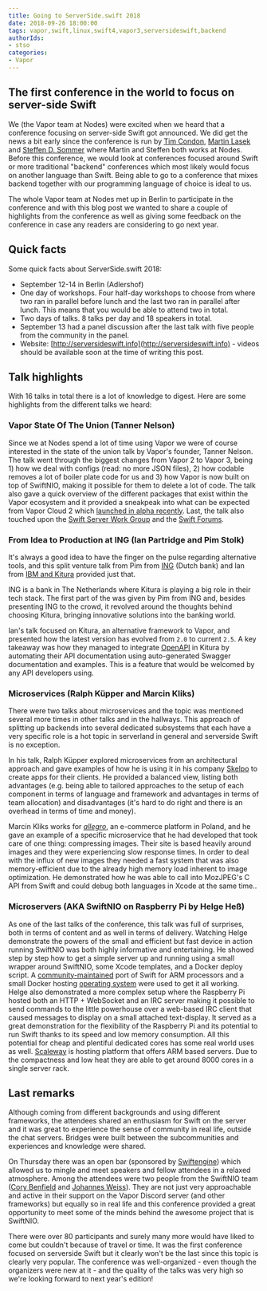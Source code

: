 ```yaml
---
title: Going to ServerSide.swift 2018
date: 2018-09-26 18:00:00
tags: vapor,swift,linux,swift4,vapor3,serversideswift,backend
authorIds:
- stso
categories:
- Vapor
---
```


## The first conference in the world to focus on server-side Swift
We (the Vapor team at Nodes) were excited when we heard that a conference focusing on server-side Swift got announced. We did get the news a bit early since the conference is run by [Tim Condon](https://twitter.com/0xtim), [Martin Lasek](https://twitter.com/martinlasek) and [Steffen D. Sommer](https://twitter.com/steffendsommer) where Martin and Steffen both works at Nodes. Before this conference, we would look at conferences focused around Swift or more traditional "backend" conferences which most likely would focus on another language than Swift. Being able to go to a conference that mixes backend together with our programming language of choice is ideal to us.

The whole Vapor team at Nodes met up in Berlin to participate in the conference and with this blog post we wanted to share a couple of highlights from the conference as well as giving some feedback on the conference in case any readers are considering to go next year.

## Quick facts
Some quick facts about ServerSide.swift 2018:
- September 12-14 in Berlin (Adlershof)
- One day of workshops. Four half-day workshops to choose from where two ran in parallel before lunch and the last two ran in parallel after lunch. This means that you would be able to attend two in total.
- Two days of talks. 8 talks per day and 18 speakers in total.
- September 13 had a panel discussion after the last talk with five people from the community in the panel.
- Website: [http://serversideswift.info](http://serversideswift.info) - videos should be available soon at the time of writing this post.

## Talk highlights
With 16 talks in total there is a lot of knowledge to digest. Here are some highlights from the different talks we heard:

### Vapor State Of The Union (Tanner Nelson)
Since we at Nodes spend a lot of time using Vapor we were of course interested in the state of the union talk by Vapor's founder, Tanner Nelson. The talk went through the biggest changes from Vapor 2 to Vapor 3, being 1) how we deal with configs (read: no more JSON files), 2) how codable removes a lot of boiler plate code for us and 3) how Vapor is now built on top of SwiftNIO, making it possible for them to delete a lot of code. The talk also gave a quick overview of the different packages that exist within the Vapor ecosystem and it provided a sneakpeak into what can be expected from Vapor Cloud 2 which [launched in alpha recently](https://medium.com/vapor-cloud/vapor-cloud-2-public-alpha-2d9ee14d0688). Last, the talk also touched upon the [Swift Server Work Group](https://swift.org/server/) and the [Swift Forums](https://forums.swift.org/c/development/server).

### From Idea to Production at ING (Ian Partridge and Pim Stolk)
It's always a good idea to have the finger on the pulse regarding alternative tools, and this split venture talk from Pim from [ING](https://www.ing.com) (Dutch bank) and Ian from [IBM and Kitura](https://www.kitura.io) provided just that.

ING is a bank in The Netherlands where Kitura is playing a big role in their tech stack. The first part of the was given by Pim from ING and, besides presenting ING to the crowd, it revolved around the thoughts behind choosing Kitura, bringing innovative solutions into the banking world.

Ian's talk focused on Kitura, an alternative framework to Vapor, and presented how the latest version has evolved from `2.0` to current `2.5`. A key takeaway was how they managed to integrate [OpenAPI](https://www.openapis.org/) in Kitura by automating their API documentation using auto-generated Swagger documentation and examples. This is a feature that would be welcomed by any API developers using.

### Microservices (Ralph Küpper and Marcin Kliks)
There were two talks about microservices and the topic was mentioned several more times in other talks and in the hallways. This approach of splitting up backends into several dedicated subsystems that each have a very specific role is a hot topic in serverland in general and serverside Swift is no exception.

In his talk, Ralph Küpper explored microservices from an architectural approach and gave examples of how he is using it in his company [Skelpo](https://www.skelpo.com) to create apps for their clients. He provided a balanced view, listing both advantages (e.g. being able to tailored approaches to the setup of each component in terms of language and framework and advantages in terms of team allocation) and disadvantages (it's hard to do right and there is an overhead in terms of time and money).

Marcin Kliks works for [_allegro_](https://allegro.pl), an e-commerce platform in Poland, and he gave an example of a specific microservice that he had developed that took care of one thing: compressing images. Their site is based heavily around images and they were experiencing slow response times. In order to deal with the influx of new images they needed a fast system that was also memory-efficient due to the already high memory load inherent to image optimization. He demonstrated how he was able to call into MozJPEG's C API from Swift and could debug both languages in Xcode at the same time..

### Microservers (AKA SwiftNIO on Raspberry Pi by Helge Heß)
As one of the last talks of the conference, this talk was full of surprises, both in terms of content and as well in terms of delivery. Watching Helge demonstrate the powers of the small and efficient but fast device in action running SwiftNIO was both highly informative and entertaining.
He showed step by step how to get a simple server up and running using a small wrapper around SwiftNIO, some Xcode templates, and a Docker deploy script. A [community-maintained](https://www.uraimo.com) port of Swift for ARM processors and a small Docker hosting [operating system](http://hypriot.com) were used to get it all working.
Helge also demonstrated a more complex setup where the Raspberry Pi hosted both an HTTP + WebSocket and an IRC server making it possible to send commands to the little powerhouse over a web-based IRC client that caused messages to display on a small attached text-display. It served as a great demonstration for the flexibility of the Raspberry Pi and its potential to run Swift thanks to its speed and low memory consumption.
All this potential for cheap and plentiful dedicated cores has some real world uses as well. [Scaleway](https://www.scaleway.com) is hosting platform that offers ARM based servers. Due to the compactness and low heat they are able to get around 8000 cores in a single server rack.

## Last remarks
Although coming from different backgrounds and using different frameworks, the attendees shared an enthusiasm for Swift on the server and it was great to experience the sense of community in real life, outside the chat servers. Bridges were built between the subcommunities and experiences and knowledge were shared.

On Thursday there was an open bar (sponsored by [Swiftengine](https://swiftengine.io)) which allowed us to mingle and meet speakers and fellow attendees in a relaxed atmosphere. Among the attendees were two people from the SwiftNIO team ([Cory Benfield](https://twitter.com/Lukasaoz) and [Johannes Weiss](https://twitter.com/johannesweiss)). They are not just very approachable and active in their support on the Vapor Discord server (and other frameworks) but equally so in real life and this conference provided a great opportunity to meet some of the minds behind the awesome project that is SwiftNIO.

There were over 80 participants and surely many more would have liked to come but couldn't because of travel or time. It was the first conference focused on serverside Swift but it clearly won't be the last since this topic is clearly very popular. The conference was well-organized - even though the organizers were new at it - and the quality of the talks was very high so we're looking forward to next year's edition!